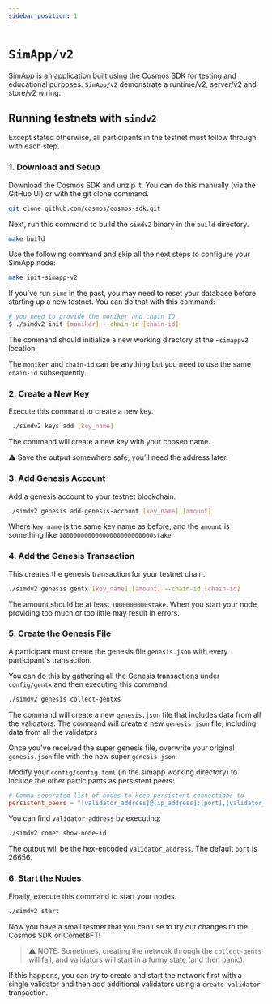 ```yaml
---
sidebar_position: 1
---
```


# `SimApp/v2`

SimApp is an application built using the Cosmos SDK for testing and educational purposes.
`SimApp/v2` demonstrate a runtime/v2, server/v2 and store/v2 wiring.

## Running testnets with `simdv2`

Except stated otherwise, all participants in the testnet must follow through with each step.

### 1. Download and Setup

Download the Cosmos SDK and unzip it. You can do this manually (via the GitHub UI) or with the git clone command.

```sh
git clone github.com/cosmos/cosmos-sdk.git
```

Next, run this command to build the `simdv2` binary in the `build` directory.

```sh
make build
```

Use the following command and skip all the next steps to configure your SimApp node:

```sh
make init-simapp-v2
```

If you’ve run `simd` in the past, you may need to reset your database before starting up a new testnet. You can do that with this command:

```sh
# you need to provide the moniker and chain ID
$ ./simdv2 init [moniker] --chain-id [chain-id]
```

The command should initialize a new working directory at the `~simappv2` location. 

The `moniker` and `chain-id` can be anything but you need to use the same `chain-id` subsequently.


### 2. Create a New Key

Execute this command to create a new key.

```sh
 ./simdv2 keys add [key_name]
```

The command will create a new key with your chosen name. 

⚠️ Save the output somewhere safe; you’ll need the address later.

### 3. Add Genesis Account

Add a genesis account to your testnet blockchain.

```sh
./simdv2 genesis add-genesis-account [key_name] [amount]
```

Where `key_name` is the same key name as before, and the `amount` is something like `10000000000000000000000000stake`.

### 4. Add the Genesis Transaction

This creates the genesis transaction for your testnet chain.

```sh
./simdv2 genesis gentx [key_name] [amount] --chain-id [chain-id]
```

The amount should be at least `1000000000stake`. When you start your node, providing too much or too little may result in errors.

### 5. Create the Genesis File

A participant must create the genesis file `genesis.json` with every participant's transaction. 

You can do this by gathering all the Genesis transactions under `config/gentx` and then executing this command.

```sh
./simdv2 genesis collect-gentxs
```

The command will create a new `genesis.json` file that includes data from all the validators. The command will create a new `genesis.json` file, including data from all the validators 

Once you've received the super genesis file, overwrite your original `genesis.json` file with
the new super `genesis.json`.

Modify your `config/config.toml` (in the simapp working directory) to include the other participants as
persistent peers:

```toml
# Comma-separated list of nodes to keep persistent connections to
persistent_peers = "[validator_address]@[ip_address]:[port],[validator_address]@[ip_address]:[port]"
```

You can find `validator_address` by executing:

```sh
./simdv2 comet show-node-id
```

The output will be the hex-encoded `validator_address`. The default `port` is 26656.

### 6. Start the Nodes

Finally, execute this command to start your nodes.

```sh
./simdv2 start
```

Now you have a small testnet that you can use to try out changes to the Cosmos SDK or CometBFT!

> ⚠️ NOTE: Sometimes, creating the network through the `collect-gents` will fail, and validators will start in a funny state (and then panic).

If this happens, you can try to create and start the network first
with a single validator and then add additional validators using a `create-validator` transaction.

